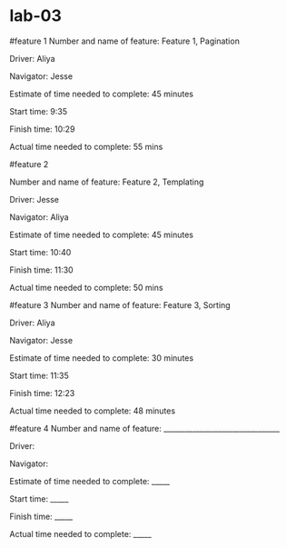 # lab-03
#feature 1
Number and name of feature: Feature 1, Pagination

Driver: Aliya

Navigator: Jesse

Estimate of time needed to complete: 45 minutes

Start time: 9:35

Finish time: 10:29

Actual time needed to complete: 55 mins

#feature 2

Number and name of feature: Feature 2, Templating

Driver: Jesse

Navigator: Aliya

Estimate of time needed to complete: 45 minutes

Start time: 10:40

Finish time: 11:30

Actual time needed to complete: 50 mins

#feature 3
Number and name of feature: Feature 3, Sorting

Driver: Aliya

Navigator: Jesse

Estimate of time needed to complete: 30 minutes

Start time: 11:35

Finish time: 12:23

Actual time needed to complete: 48 minutes

#feature 4
Number and name of feature: ________________________________

Driver:

Navigator:

Estimate of time needed to complete: _____

Start time: _____

Finish time: _____

Actual time needed to complete: _____